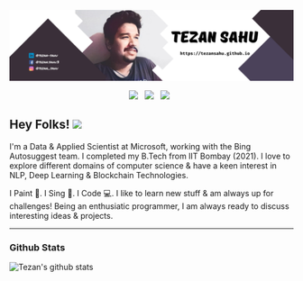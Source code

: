[![tezan sahu header](https://raw.githubusercontent.com/tezansahu/tezansahu/main/personal_readme_header.png)](https://tezansahu.github.io)

<p align='center'>
<a href="https://www.linkedin.com/in/tezan-sahu/"><img height="30" src="https://github.com/stephenajulu/WaylonWalker/blob/main/icon/linkedin.png?raw=true"></a>&nbsp;&nbsp;
<a href="https://facebook.com/tezan.sahu.3"><img height="30" src="https://cdn1.iconfinder.com/data/icons/logotypes/32/square-facebook-512.png"></a>&nbsp;&nbsp;
<a href="https://instagram.com/tezan_sahu"><img height="30" src="https://upload.wikimedia.org/wikipedia/commons/thumb/a/a5/Instagram_icon.png/600px-Instagram_icon.png"></a>&nbsp;&nbsp;

</p>

## Hey Folks! <img src="https://raw.githubusercontent.com/MartinHeinz/MartinHeinz/master/wave.gif" width="30px">

I'm a Data & Applied Scientist at Microsoft, working with the Bing Autosuggest team. I completed my B.Tech from IIT Bombay (2021). I love to explore different domains of computer science & have a keen interest in NLP, Deep Learning & Blockchain Technologies.

I Paint 🎨. I Sing 🎤. I Code 💻. I like to learn new stuff & am always up for challenges! Being an enthusiatic programmer, I am always ready to discuss interesting ideas & projects.

---


### Github Stats

![Tezan's github stats](https://github-readme-stats.vercel.app/api?username=tezansahu&show_icons=true&count_private=true&theme=tokyonight)
